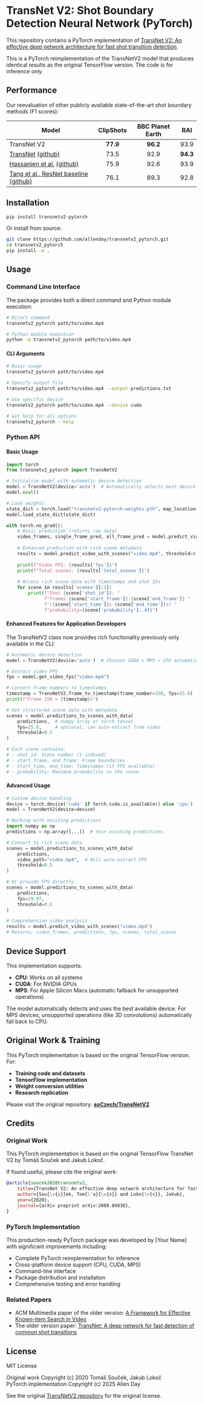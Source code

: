 # TransNet V2: Shot Boundary Detection Neural Network (PyTorch)

This repository contains a PyTorch implementation of [TransNet V2: An effective deep network architecture for fast shot transition detection](https://arxiv.org/abs/2008.04838).

This is a PyTorch reimplementation of the TransNetV2 model that produces identical results as the original TensorFlow version. The code is for inference only.

## Performance

Our reevaluation of other publicly available state-of-the-art shot boundary methods (F1 scores):

Model | ClipShots | BBC Planet Earth | RAI
--- | :---: | :---: | :---:
TransNet V2 | **77.9** | **96.2** | 93.9
[TransNet](https://arxiv.org/abs/1906.03363) [(github)](https://github.com/soCzech/TransNet) | 73.5 | 92.9 | **94.3**
[Hassanien et al.](https://arxiv.org/abs/1705.03281) [(github)](https://github.com/melgharib/DSBD) | 75.9 | 92.6 | 93.9
[Tang et al., ResNet baseline](https://arxiv.org/abs/1808.04234) [(github)](https://github.com/Tangshitao/ClipShots_basline) | 76.1 | 89.3 | 92.8

## Installation

```bash
pip install transnetv2-pytorch
```

Or install from source:
```bash
git clone https://github.com/allenday/transnetv2_pytorch.git
cd transnetv2_pytorch
pip install -e .
```

## Usage

### Command Line Interface

The package provides both a direct command and Python module execution:

```bash
# Direct command
transnetv2_pytorch path/to/video.mp4

# Python module execution
python -m transnetv2_pytorch path/to/video.mp4
```

#### CLI Arguments

```bash
# Basic usage
transnetv2_pytorch path/to/video.mp4

# Specify output file
transnetv2_pytorch path/to/video.mp4 --output predictions.txt

# Use specific device
transnetv2_pytorch path/to/video.mp4 --device cuda

# Get help for all options
transnetv2_pytorch --help
```

### Python API

#### Basic Usage

```python
import torch
from transnetv2_pytorch import TransNetV2

# Initialize model with automatic device detection
model = TransNetV2(device='auto')  # Automatically selects best device
model.eval()

# Load weights
state_dict = torch.load("transnetv2-pytorch-weights.pth", map_location=model.device)
model.load_state_dict(state_dict)

with torch.no_grad():
    # Basic prediction (returns raw data)
    video_frames, single_frame_pred, all_frame_pred = model.predict_video("video.mp4")
    
    # Enhanced prediction with rich scene metadata
    results = model.predict_video_with_scenes("video.mp4", threshold=0.5)
    
    print(f"Video FPS: {results['fps']}")
    print(f"Total scenes: {results['total_scenes']}")
    
    # Access rich scene data with timestamps and shot IDs
    for scene in results['scenes'][:3]:
        print(f"Shot {scene['shot_id']}: "
              f"frames {scene['start_frame']}-{scene['end_frame']} "
              f"({scene['start_time']}s-{scene['end_time']}s) "
              f"probability={scene['probability']:.4f}")
```

#### Enhanced Features for Application Developers

The TransNetV2 class now provides rich functionality previously only available in the CLI:

```python
# Automatic device detection
model = TransNetV2(device='auto')  # Chooses CUDA > MPS > CPU automatically

# Extract video FPS
fps = model.get_video_fps("video.mp4")

# Convert frame numbers to timestamps
timestamp = TransNetV2.frame_to_timestamp(frame_number=150, fps=25.0)
print(f"Frame 150 = {timestamp}s")

# Get structured scene data with metadata
scenes = model.predictions_to_scenes_with_data(
    predictions,  # numpy array or torch tensor
    fps=25.0,     # optional, can auto-extract from video
    threshold=0.5
)

# Each scene contains:
# - shot_id: Scene number (1-indexed)
# - start_frame, end_frame: Frame boundaries
# - start_time, end_time: Timestamps (if FPS available)
# - probability: Maximum probability in the scene
```

#### Advanced Usage

```python
# Custom device handling
device = torch.device('cuda' if torch.cuda.is_available() else 'cpu')
model = TransNetV2(device=device)

# Working with existing predictions
import numpy as np
predictions = np.array([...])  # Your existing predictions

# Convert to rich scene data
scenes = model.predictions_to_scenes_with_data(
    predictions, 
    video_path="video.mp4",  # Will auto-extract FPS
    threshold=0.5
)

# Or provide FPS directly
scenes = model.predictions_to_scenes_with_data(
    predictions, 
    fps=29.97,
    threshold=0.5
)

# Comprehensive video analysis
results = model.predict_video_with_scenes("video.mp4")
# Returns: video_frames, predictions, fps, scenes, total_scenes
```

## Device Support

This implementation supports:
- **CPU**: Works on all systems
- **CUDA**: For NVIDIA GPUs
- **MPS**: For Apple Silicon Macs (automatic fallback for unsupported operations)

The model automatically detects and uses the best available device. For MPS devices, unsupported operations (like 3D convolutions) automatically fall back to CPU.

## Original Work & Training

This PyTorch implementation is based on the original TensorFlow version. For:
- **Training code and datasets**
- **TensorFlow implementation** 
- **Weight conversion utilities**
- **Research replication**

Please visit the original repository: **[soCzech/TransNetV2](https://github.com/soCzech/TransNetV2)**

## Credits

### Original Work

This PyTorch implementation is based on the original TensorFlow TransNet V2 by Tomáš Souček and Jakub Lokoč.

If found useful, please cite the original work:

```bibtex
@article{soucek2020transnetv2,
    title={TransNet V2: An effective deep network architecture for fast shot transition detection},
    author={Sou{\v{c}}ek, Tom{\'a}{\v{s}} and Loko{\v{c}}, Jakub},
    year={2020},
    journal={arXiv preprint arXiv:2008.04838},
}
```

### PyTorch Implementation

This production-ready PyTorch package was developed by [Your Name] with significant improvements including:
- Complete PyTorch reimplementation for inference
- Cross-platform device support (CPU, CUDA, MPS)
- Command-line interface
- Package distribution and installation
- Comprehensive testing and error handling

### Related Papers

- ACM Multimedia paper of the older version: [A Framework for Effective Known-item Search in Video](https://dl.acm.org/doi/abs/10.1145/3343031.3351046)
- The older version paper: [TransNet: A deep network for fast detection of common shot transitions](https://arxiv.org/abs/1906.03363)

## License

MIT License

Original work Copyright (c) 2020 Tomáš Souček, Jakub Lokoč  
PyTorch implementation Copyright (c) 2025 Allen Day

See the original [TransNetV2 repository](https://github.com/soCzech/TransNetV2) for the original license.
